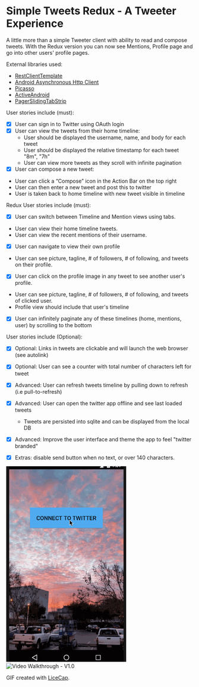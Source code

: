 # Simple Tweets Redux - A Tweeter Experience
A little more than a simple Tweeter client with ability to read and compose tweets. With the Redux version you can now see Mentions, Profile page and go into other users' profile pages.


External libraries used:
- [RestClientTemplate](https://github.com/codepath/android-rest-client-template)
- [Android Asynchronous Http Client](http://loopj.com/android-async-http/)
- [Picasso](http://square.github.io/picasso/)
- [ActiveAndroid](http://www.activeandroid.com)
- [PagerSlidingTabStrip](https://github.com/astuetz/PagerSlidingTabStrip)

User stories include (must):
 * [x] User can sign in to Twitter using OAuth login
 * [x] User can view the tweets from their home timeline:
   - User should be displayed the username, name, and body for each tweet
   - User should be displayed the relative timestamp for each tweet "8m", "7h"
   - User can view more tweets as they scroll with infinite pagination
 * [x] User can compose a new tweet:
  - User can click a “Compose” icon in the Action Bar on the top right
  - User can then enter a new tweet and post this to twitter
  - User is taken back to home timeline with new tweet visible in timeline

Redux User stories include (must):
 * [x] User can switch between Timeline and Mention views using tabs.
  - User can view their home timeline tweets.
  - User can view the recent mentions of their username.
 * [x] User can navigate to view their own profile
  - User can see picture, tagline, # of followers, # of following, and tweets on their profile.
 * [x] User can click on the profile image in any tweet to see another user's profile.
  - User can see picture, tagline, # of followers, # of following, and tweets of clicked user.
  - Profile view should include that user's timeline

 * [x] User can infinitely paginate any of these timelines (home, mentions, user) by scrolling to the bottom

User stories include (Optional):
 * [x] Optional: Links in tweets are clickable and will launch the web browser (see autolink)
 * [x] Optional: User can see a counter with total number of characters left for tweet
 * [x] Advanced: User can refresh tweets timeline by pulling down to refresh (i.e pull-to-refresh)
 * [x] Advanced: User can open the twitter app offline and see last loaded tweets
   - Tweets are persisted into sqlite and can be displayed from the local DB
 * [x] Advanced: Improve the user interface and theme the app to feel "twitter branded"
 * [x] Extras: disable send button when no text, or over 140 characters.
 

![Video Walkthrough - V2.0 (Redux)](WalkthroughTwitterAppRedux.gif)
![Video Walkthrough - V1.0](SimpleTweetsAppWalkthough2.gif)

GIF created with [LiceCap](http://www.cockos.com/licecap/).
